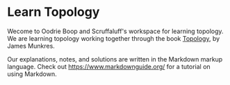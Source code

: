 # Learn Topology

Wecome to Oodrie Boop and Scruffaluff's workspace for learning topology. We are
learning topology working together through the book
[Topology](https://www.amazon.com/Topology-2nd-James-Munkres/dp/0131816292), by
James Munkres.

Our explanations, notes, and solutions are written in the Markdown markup
language. Check out https://www.markdownguide.org/ for a tutorial on using
Markdown.
